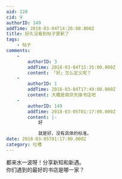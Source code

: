 ```yaml
---
aid: 128
cid: 9
authorID: 149
addTime: 2018-03-04T14:26:00.000Z
title: 好久没看到帖子更新了
tags:
    - 帖子
comments:
    -
        authorID: 3
        addTime: 2018-03-04T15:35:00.000Z
        content: 「好」怎么定义呢？
    -
        authorID: 1
        addTime: 2018-03-04T17:49:00.000Z
        content: 大概是南京先锋书店吧
    -
        authorID: 149
        addTime: 2018-03-05T01:17:00.000Z
        content: |-
            好

            就是好，没有具体的标准。
date: 2018-03-05T01:17:00.000Z
category: 吐槽
---
```


都来水一波呀！分享新知和新遇。  
你们遇到的最好的书店是哪一家？
